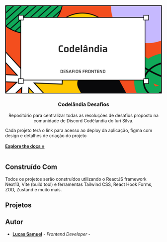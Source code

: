 <br/>
<p align="center">
  <a href="https://github.com/lucassamuel94/codelandia-desafios">
    <img src=".github/picture.jpg" alt="Logo">
  </a>

  <h3 align="center">Codelândia Desafios</h3>

  <p align="center">
    Repositório para centralizar todas as resoluções de desafios proposto na comunidade de Discord Codêlandia do Iuri Silva.

Cada projeto terá o link para acesso ao deploy da aplicação, figma com design e detalhes de criação do projeto
<br/>
<br/>
<a href="https://github.com/lucassamuel94/codelandia-desafios"><strong>Explore the docs »</strong></a>
<br/>
<br/>

  </p>
</p>

## Construído Com

Todos os projetos serão construídos utilizando o ReactJS framework Next13, Vite (build tool) e ferramentas Tailwind CSS, React Hook Forms, ZOD, Zustand e muito mais.

## Projetos

## Autor

- **[Lucas Samuel](https://github.com/lucassamuel94/)** - _Frontend Developer_ -

